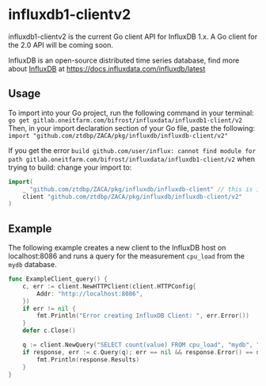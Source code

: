 # influxdb1-clientv2
influxdb1-clientv2 is the current Go client API for InfluxDB 1.x. A Go client for the 2.0 API will be coming soon.

InfluxDB is an open-source distributed time series database, find more about [InfluxDB](https://www.influxdata.com/time-series-platform/influxdb/) at https://docs.influxdata.com/influxdb/latest

## Usage
To import into your Go project, run the following command in your terminal:
`go get gitlab.oneitfarm.com/bifrost/influxdata/influxdb1-client/v2`
Then, in your import declaration section of your Go file, paste the following:
`import "github.com/ztdbp/ZACA/pkg/influxdb/influxdb-client/v2"`

If you get the error `build github.com/user/influx: cannot find module for path gitlab.oneitfarm.com/bifrost/influxdata/influxdb1-client/v2` when trying to build:
change your import to:
```go
import(
	_ "github.com/ztdbp/ZACA/pkg/influxdb/influxdb-client" // this is important because of the bug in go mod
	client "github.com/ztdbp/ZACA/pkg/influxdb/influxdb-client/v2"
)
```

## Example
The following example creates a new client to the InfluxDB host on localhost:8086 and runs a query for the measurement `cpu_load` from the `mydb` database. 
``` go
func ExampleClient_query() {
	c, err := client.NewHTTPClient(client.HTTPConfig{
		Addr: "http://localhost:8086",
	})
	if err != nil {
		fmt.Println("Error creating InfluxDB Client: ", err.Error())
	}
	defer c.Close()

	q := client.NewQuery("SELECT count(value) FROM cpu_load", "mydb", "")
	if response, err := c.Query(q); err == nil && response.Error() == nil {
		fmt.Println(response.Results)
	}
}
```
